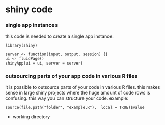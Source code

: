# shiny code

### single app instances
this code is needed to create a single app instance: 

```
library(shiny)

server <- function(input, output, session) {}
ui <- fluidPage()
shinyApp(ui = ui, server = server)
```

### outsourcing parts of your app code in various R files
it is possible to outsource parts of your code in various R files. this makes sense in large shiny projects where the huge amount of code 
rows is confusing. this way you can structure your code. example:

```
source(file.path("folder", "example.R"),  local = TRUE)$value
```

- working directory

